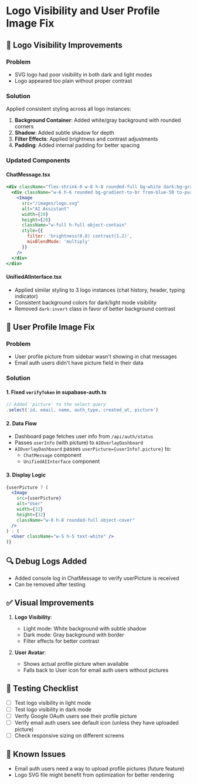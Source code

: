 # Logo Visibility and User Profile Image Fix

## 🎨 Logo Visibility Improvements

### Problem
- SVG logo had poor visibility in both dark and light modes
- Logo appeared too plain without proper contrast

### Solution
Applied consistent styling across all logo instances:

1. **Background Container**: Added white/gray background with rounded corners
2. **Shadow**: Added subtle shadow for depth
3. **Filter Effects**: Applied brightness and contrast adjustments
4. **Padding**: Added internal padding for better spacing

### Updated Components

#### ChatMessage.tsx
```jsx
<div className="flex-shrink-0 w-8 h-8 rounded-full bg-white dark:bg-gray-800 shadow-md border border-gray-200 dark:border-gray-700 flex items-center justify-center overflow-hidden">
  <div className="w-6 h-6 rounded bg-gradient-to-br from-blue-50 to-purple-50 dark:from-gray-700 dark:to-gray-600 p-0.5 flex items-center justify-center">
    <Image
      src="/images/logo.svg"
      alt="AI Assistant"
      width={20}
      height={20}
      className="w-full h-full object-contain"
      style={{
        filter: 'brightness(0.8) contrast(1.2)',
        mixBlendMode: 'multiply'
      }}
    />
  </div>
</div>
```

#### UnifiedAIInterface.tsx
- Applied similar styling to 3 logo instances (chat history, header, typing indicator)
- Consistent background colors for dark/light mode visibility
- Removed `dark:invert` class in favor of better background contrast

## 👤 User Profile Image Fix

### Problem
- User profile picture from sidebar wasn't showing in chat messages
- Email auth users didn't have picture field in their data

### Solution

#### 1. Fixed `verifyToken` in supabase-auth.ts
```typescript
// Added 'picture' to the select query
.select('id, email, name, auth_type, created_at, picture')
```

#### 2. Data Flow
- Dashboard page fetches user info from `/api/auth/status`
- Passes `userInfo` (with picture) to `AIOverlayDashboard`
- `AIOverlayDashboard` passes `userPicture={userInfo?.picture}` to:
  - `ChatMessage` component
  - `UnifiedAIInterface` component

#### 3. Display Logic
```jsx
{userPicture ? (
  <Image
    src={userPicture}
    alt="User"
    width={32}
    height={32}
    className="w-8 h-8 rounded-full object-cover"
  />
) : (
  <User className="w-5 h-5 text-white" />
)}
```

## 🔍 Debug Logs Added
- Added console log in ChatMessage to verify userPicture is received
- Can be removed after testing

## ✅ Visual Improvements
1. **Logo Visibility**:
   - Light mode: White background with subtle shadow
   - Dark mode: Gray background with border
   - Filter effects for better contrast

2. **User Avatar**:
   - Shows actual profile picture when available
   - Falls back to User icon for email auth users without pictures

## 📝 Testing Checklist
- [ ] Test logo visibility in light mode
- [ ] Test logo visibility in dark mode
- [ ] Verify Google OAuth users see their profile picture
- [ ] Verify email auth users see default icon (unless they have uploaded picture)
- [ ] Check responsive sizing on different screens

## 🐛 Known Issues
- Email auth users need a way to upload profile pictures (future feature)
- Logo SVG file might benefit from optimization for better rendering